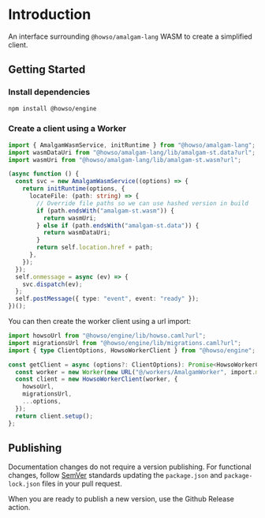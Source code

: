 # Introduction

An interface surrounding `@howso/amalgam-lang` WASM to create a simplified client.

## Getting Started

### Install dependencies

```bash
npm install @howso/engine
```

### Create a client using a Worker

```ts
import { AmalgamWasmService, initRuntime } from "@howso/amalgam-lang";
import wasmDataUri from "@howso/amalgam-lang/lib/amalgam-st.data?url";
import wasmUri from "@howso/amalgam-lang/lib/amalgam-st.wasm?url";

(async function () {
  const svc = new AmalgamWasmService((options) => {
    return initRuntime(options, {
      locateFile: (path: string) => {
        // Override file paths so we can use hashed version in build
        if (path.endsWith("amalgam-st.wasm")) {
          return wasmUri;
        } else if (path.endsWith("amalgam-st.data")) {
          return wasmDataUri;
        }
        return self.location.href + path;
      },
    });
  });
  self.onmessage = async (ev) => {
    svc.dispatch(ev);
  };
  self.postMessage({ type: "event", event: "ready" });
})();
```

You can then create the worker client using a url import:

```ts
import howsoUrl from "@howso/engine/lib/howso.caml?url";
import migrationsUrl from "@howso/engine/lib/migrations.caml?url";
import { type ClientOptions, HowsoWorkerClient } from "@howso/engine";

const getClient = async (options?: ClientOptions): Promise<HowsoWorkerClient> => {
  const worker = new Worker(new URL("@/workers/AmalgamWorker", import.meta.url), { type: "module" });
  const client = new HowsoWorkerClient(worker, {
    howsoUrl,
    migrationsUrl,
    ...options,
  });
  return client.setup();
};
```

## Publishing

Documentation changes do not require a version publishing.
For functional changes, follow [SemVer](https://semver.org/)
standards updating the `package.json` and `package-lock.json`
files in your pull request.

When you are ready to publish a new version, use the Github Release action.
